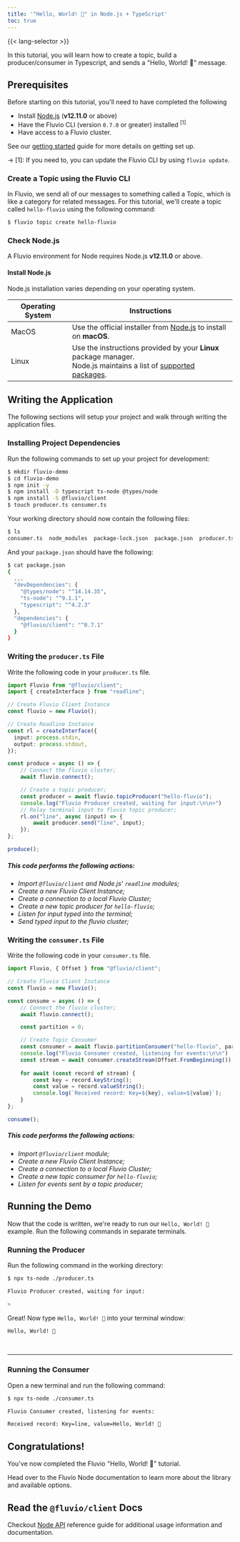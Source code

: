```yaml
---
title: '"Hello, World! 🎉" in Node.js + TypeScript'
toc: true
---
```

{{< lang-selector >}}

In this tutorial, you will learn how to create a topic, build a producer/consumer in Typescript, and sends a "Hello, World! 🎉" message.

## Prerequisites

Before starting on this tutorial, you'll need to have completed the following

- Install [Node.js](#check-nodejs) (**v12.11.0** or above) 
- Have the Fluvio CLI (version  `0.7.0` or greater) installed <sup>[1]</sup>
- Have access to a Fluvio cluster.

See our [getting started] guide for more details on getting set up.

[getting started]: /docs/getting-started

-> [1]: If you need to, you can update the Fluvio CLI by using `fluvio update`.

### Create a Topic using the Fluvio CLI

In Fluvio, we send all of our messages to something called a Topic, which
is like a category for related messages. For this tutorial, we'll create
a topic called `hello-fluvio` using the following command:

```bash
$ fluvio topic create hello-fluvio
```

### Check Node.js

A Fluvio environment for Node requires Node.js **v12.11.0** or above.

#### Install Node.js

Node.js installation varies depending on your operating system.

|   Operating System     |         Instructions           |
|------------------------|--------------------------------|
| MacOS                  | Use the official installer from <a href="https://nodejs.org" target="_blank">Node.js</a> to install on **macOS**.  |
| Linux                  | Use the instructions provided by your **Linux** package manager. <br/> Node.js maintains a list of <a href="https://nodejs.org/en/download/package-manager" target="_blank">supported packages</a>.  |

## Writing the Application

The following sections will setup your project and walk through writing the application files.

### Installing Project Dependencies

Run the following commands to set up your project for development:

```bash
$ mkdir fluvio-demo
$ cd fluvio-demo
$ npm init -y
$ npm install -D typescript ts-node @types/node
$ npm install -S @fluvio/client
$ touch producer.ts consumer.ts
```

Your working directory should now contain the following files:

```bash
$ ls
consumer.ts  node_modules  package-lock.json  package.json  producer.ts
```

And your `package.json` should have the following:

```bash
$ cat package.json
{
  ...
  "devDependencies": {
    "@types/node": "^14.14.35",
    "ts-node": "^9.1.1",
    "typescript": "^4.2.3"
  },
  "dependencies": {
    "@fluvio/client": "^0.7.1"
  }
}
```

### Writing the `producer.ts` File

Write the following code in your `producer.ts` file.

```TypeScript
import Fluvio from "@fluvio/client";
import { createInterface } from "readline";

// Create Fluvio Client Instance
const fluvio = new Fluvio();

// Create Readline Instance
const rl = createInterface({
  input: process.stdin,
  output: process.stdout,
});

const produce = async () => {
    // Connect the fluvio cluster;
    await fluvio.connect();

    // Create a topic producer;
    const producer = await fluvio.topicProducer("hello-fluvio");
    console.log("Fluvio Producer created, waiting for input:\n\n>")
    // Relay terminal input to fluvio topic producer;
    rl.on("line", async (input) => {
        await producer.send("line", input);
    });
};

produce();
```

##### This code performs the following actions:

- _Import `@fluvio/client` and Node.js' `readline` modules;_
- _Create a new Fluvio Client Instance;_
- _Create a connection to a local Fluvio Cluster;_
- _Create a new topic producer for `hello-fluvio`;_
- _Listen for input typed into the terminal;_
- _Send typed input to the fluvio cluster;_


### Writing the `consumer.ts` File

Write the following code in your `consumer.ts` file.

```TypeScript
import Fluvio, { Offset } from "@fluvio/client";

// Create Fluvio Client Instance
const fluvio = new Fluvio();

const consume = async () => {
    // Connect the fluvio cluster;
    await fluvio.connect();

    const partition = 0;

    // Create Topic Consumer
    const consumer = await fluvio.partitionConsumer("hello-fluvio", partition);
    console.log("Fluvio Consumer created, listening for events:\n\n")
    const stream = await consumer.createStream(Offset.FromBeginning());
    
    for await (const record of stream) {
        const key = record.keyString();
        const value = record.valueString();
        console.log(`Received record: Key=${key}, value=${value}`);
    }
};

consume();
```

##### This code performs the following actions:

- _Import `@fluvio/client` module;_
- _Create a new Fluvio Client Instance;_
- _Create a connection to a local Fluvio Cluster;_
- _Create a new topic consumer for `hello-fluvio`;_
- _Listen for events sent by a topic producer;_

## Running the Demo

Now that the code is written, we're ready to run our `Hello, World! 🎉` example. Run the following commands in separate terminals.

### Running the Producer

Run the following command in the working directory:

```bash
$ npx ts-node ./producer.ts
```

```bash
Fluvio Producer created, waiting for input:

>
```

Great! Now type `Hello, World! 🎉` into your terminal window:

```bash
Hello, World! 🎉
```

<br/>
<hr/>

### Running the Consumer

Open a new terminal and run the following command:

```bash
$ npx ts-node ./consumer.ts
```

```bash
Fluvio Consumer created, listening for events:

Received record: Key=line, value=Hello, World! 🎉
```

## Congratulations!

You've now completed the Fluvio "Hello, World! 🎉" tutorial. 

Head over to the Fluvio Node documentation to learn more about the library and available options.

## Read the `@fluvio/client` Docs

Checkout <a href="https://infinyon.github.io/fluvio-client-node/" target="_blank">Node API</a> reference guide for additional usage information and documentation.
